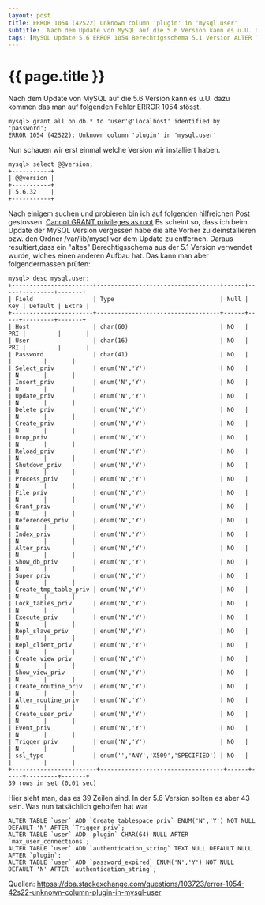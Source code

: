 ```yaml
---
layout: post
title: ERROR 1054 (42S22) Unknown column 'plugin' in 'mysql.user'
subtitle:  Nach dem Update von MySQL auf die 5.6 Version kann es u.U. dazu kommen das man auf folgenden Fehler ERROR 1054 stösst.
tags: [MySQL Update 5.6 ERROR 1054 Berechtigsschema 5.1 Version ALTER TABLE]
---
```

# {{ page.title }}

Nach dem Update von MySQL auf die 5.6 Version kann es u.U. dazu kommen das man auf folgenden Fehler ERROR 1054 stösst.

```
mysql> grant all on db.* to 'user'@'localhost' identified by 'password';
ERROR 1054 (42S22): Unknown column 'plugin' in 'mysql.user'
```

Nun schauen wir erst einmal welche Version wir installiert haben.

```
mysql> select @@version;
+-----------+
| @@version |
+-----------+
| 5.6.32    |
+-----------+
```

Nach einigem suchen und probieren bin ich auf folgenden hilfreichen Post gestossen. [Cannot GRANT privileges as root](https://dba.stackexchange.com/questions/103723/error-1054-42s22-unknown-column-plugin-in-mysql-user) Es scheint so, dass ich beim Update der MySQL Version vergessen habe die alte Vorher zu deinstallieren bzw. den Ordner /var/lib/mysql vor dem Update zu entfernen. Daraus resultiert,dass ein "altes" Berechtigsschema aus der 5.1 Version verwendet wurde, wlches einen anderen Aufbau hat. Das kann man aber folgendermassen prüfen:

```
mysql> desc mysql.user;
+-----------------------+-----------------------------------+------+-----+---------+-------+
| Field                 | Type                              | Null | Key | Default | Extra |
+-----------------------+-----------------------------------+------+-----+---------+-------+
| Host                  | char(60)                          | NO   | PRI |         |       |
| User                  | char(16)                          | NO   | PRI |         |       |
| Password              | char(41)                          | NO   |     |         |       |
| Select_priv           | enum('N','Y')                     | NO   |     | N       |       |
| Insert_priv           | enum('N','Y')                     | NO   |     | N       |       |
| Update_priv           | enum('N','Y')                     | NO   |     | N       |       |
| Delete_priv           | enum('N','Y')                     | NO   |     | N       |       |
| Create_priv           | enum('N','Y')                     | NO   |     | N       |       |
| Drop_priv             | enum('N','Y')                     | NO   |     | N       |       |
| Reload_priv           | enum('N','Y')                     | NO   |     | N       |       |
| Shutdown_priv         | enum('N','Y')                     | NO   |     | N       |       |
| Process_priv          | enum('N','Y')                     | NO   |     | N       |       |
| File_priv             | enum('N','Y')                     | NO   |     | N       |       |
| Grant_priv            | enum('N','Y')                     | NO   |     | N       |       |
| References_priv       | enum('N','Y')                     | NO   |     | N       |       |
| Index_priv            | enum('N','Y')                     | NO   |     | N       |       |
| Alter_priv            | enum('N','Y')                     | NO   |     | N       |       |
| Show_db_priv          | enum('N','Y')                     | NO   |     | N       |       |
| Super_priv            | enum('N','Y')                     | NO   |     | N       |       |
| Create_tmp_table_priv | enum('N','Y')                     | NO   |     | N       |       |
| Lock_tables_priv      | enum('N','Y')                     | NO   |     | N       |       |
| Execute_priv          | enum('N','Y')                     | NO   |     | N       |       |
| Repl_slave_priv       | enum('N','Y')                     | NO   |     | N       |       |
| Repl_client_priv      | enum('N','Y')                     | NO   |     | N       |       |
| Create_view_priv      | enum('N','Y')                     | NO   |     | N       |       |
| Show_view_priv        | enum('N','Y')                     | NO   |     | N       |       |
| Create_routine_priv   | enum('N','Y')                     | NO   |     | N       |       |
| Alter_routine_priv    | enum('N','Y')                     | NO   |     | N       |       |
| Create_user_priv      | enum('N','Y')                     | NO   |     | N       |       |
| Event_priv            | enum('N','Y')                     | NO   |     | N       |       |
| Trigger_priv          | enum('N','Y')                     | NO   |     | N       |       |
| ssl_type              | enum('','ANY','X509','SPECIFIED') | NO   |     |         |       |
+------------------------+-----------------------------------+------+-----+---------+-------+
39 rows in set (0,01 sec)
```

Hier sieht man, das es 39 Zeilen sind. In der 5.6 Version sollten es aber 43 sein. Was nun tatsächlich geholfen hat war

```
ALTER TABLE `user` ADD `Create_tablespace_priv` ENUM('N','Y') NOT NULL DEFAULT 'N' AFTER `Trigger_priv`;
ALTER TABLE `user` ADD `plugin` CHAR(64) NULL AFTER `max_user_connections`;
ALTER TABLE `user` ADD `authentication_string` TEXT NULL DEFAULT NULL AFTER `plugin`;
ALTER TABLE `user` ADD `password_expired` ENUM('N','Y') NOT NULL DEFAULT 'N' AFTER `authentication_string`;
```

Quellen: [httpss://dba.stackexchange.com/questions/103723/error-1054-42s22-unknown-column-plugin-in-mysql-user](httpss://dba.stackexchange.com/questions/103723/error-1054-42s22-unknown-column-plugin-in-mysql-userhttps://dba.stackexchange.com/questions/103723/error-1054-42s22-unknown-column-plugin-in-mysql-user)
